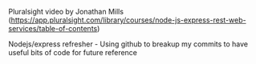 Pluralsight video by Jonathan Mills (https://app.pluralsight.com/library/courses/node-js-express-rest-web-services/table-of-contents)

Nodejs/express refresher - Using github to breakup my commits to have useful bits of code for future reference
